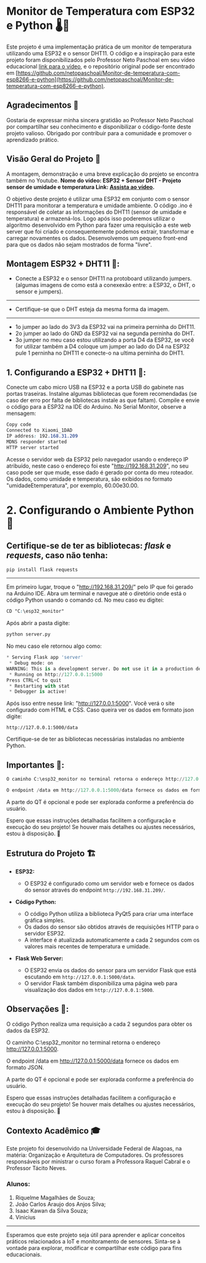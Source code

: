 # Monitor de Temperatura com ESP32 e Python 🌡️🔧

Este projeto é uma implementação prática de um monitor de temperatura utilizando uma ESP32 e o sensor DHT11. O código e a inspiração para este projeto foram disponibilizados pelo Professor Neto Paschoal em seu vídeo educacional [link para o vídeo](https://www.youtube.com/watch?v=45VCTB7f0sM&t=1s), e o repositório original pode ser encontrado em [https://github.com/netopaschoal/Monitor-de-temperatura-com-esp8266-e-python](https://github.com/netopaschoal/Monitor-de-temperatura-com-esp8266-e-python).

## Agradecimentos 🙌

Gostaria de expressar minha sincera gratidão ao Professor Neto Paschoal por compartilhar seu conhecimento e disponibilizar o código-fonte deste projeto valioso. Obrigado por contribuir para a comunidade e promover o aprendizado prático.

## Visão Geral do Projeto 👀
A montagem, demonstração e uma breve explicação do projeto se encontra também no Youtube.
**Nome do vídeo: ESP32 + Sensor DHT - Projeto sensor de umidade e temperatura
Link: [Assista ao vídeo](https://www.youtube.com/watch?v=oPxahV4vImI).**

O objetivo deste projeto é utilizar uma ESP32 em conjunto com o sensor DHT11 para monitorar a temperatura e umidade ambiente. O código .ino é responsável de coletar as informações do DHT11 (sensor de umidade e temperatura) e armazená-los. Logo após isso poderemos utilizar o algoritmo desenvolvido em Python para fazer uma requisição a este web server que foi criado e consequentemente podemos extrair, transformar e carregar novamentes os dados. Desenvolvemos um pequeno front-end para que os dados não sejam mostrados de forma "livre".

## Montagem ESP32 + DHT11 🔨:
- Conecte a ESP32 e o sensor DHT11 na protoboard utilizando jumpers. (algumas imagens de como está a conexexão entre: a ESP32, o DHT, o sensor e jumpers).
 
---
-  Certifique-se que o DHT esteja da mesma forma da imagem.
--- 
*  1o jumper ao lado do 3V3 da ESP32 vai na primeira perninha do DHT11. 
*  2o jumper ao lado do GND da ESP32 vai na segunda perninha do DHT. 
* 3o jumper no meu caso estou utilizando a porta D4 da ESP32, se você for utilizar também a D4 coloque um jumper ao lado do D4 na ESP32 pule 1 perninha no DHT11 e conecte-o na ultima perninha do DHT1.

## 1. Configurando a ESP32 + DHT11 🧩:
Conecte um cabo micro USB na ESP32 e a porta USB do gabinete nas portas traseiras. Instalne algumas bibliotecas que forem recomendadas (se caso der erro por falta de bibliotecas instale as que faltam).
Compile e envie o código para a ESP32 na IDE do Arduino. No Serial Monitor, observe a mensagem:
```css
Copy code
Connected to Xiaomi_1DAD
IP address: 192.168.31.209 
MDNS responder started
HTTP server started
```
Acesse o servidor web da ESP32 pelo navegador usando o endereço IP atribuído, neste caso o endereço foi este "http://192.168.31.209", no seu caso pode ser que mude, esse dado é gerado por conta do meu roteador. Os dados, como umidade e temperatura, são exibidos no formato "umidadeEtemperatura", por exemplo, 60.00e30.00.
# 2. Configurando o Ambiente Python 🐍
## Certifique-se de ter as bibliotecas: *flask* e *requests*, caso não tenha:
```python
pip install flask requests
``` 
---
Em primeiro lugar, troque o "http://192.168.31.209/" pelo IP que foi gerado na Arduino IDE.
Abra um terminal e navegue até o diretório onde está o código Python usando o comando cd.
No meu caso eu digitei: 
```css
CD "C:\esp32_monitor"

```
Após abrir a pasta digite:
```python
python server.py
```
No meu caso ele retornou algo como:
```python
* Serving Flask app 'server'
 * Debug mode: on
WARNING: This is a development server. Do not use it in a production deployment. Use a production WSGI server instead.
 * Running on http://127.0.0.1:5000
Press CTRL+C to quit
 * Restarting with stat
 * Debugger is active!
 ```
Após isso entre nesse link: "http://127.0.0.1:5000". Você verá o site configurado com HTML e CSS. Caso queira ver os dados em formato json digite:
```python:
http://127.0.0.1:5000/data
```
Certifique-se de ter as bibliotecas necessárias instaladas no ambiente Python.


## Importantes 🎈:

```python 
O caminho C:\esp32_monitor no terminal retorna o endereço http://127.0.0.1:5000, que é criado pelo Flask.
```

```python
O endpoint /data em http://127.0.0.1:5000/data fornece os dados em formato JSON.
```

A parte do QT é opcional e pode ser explorada conforme a preferência do usuário.

Espero que essas instruções detalhadas facilitem a configuração e execução do seu projeto! Se houver mais detalhes ou ajustes necessários, estou à disposição. 🚀
## Estrutura do Projeto 🏗️

- **ESP32:**
  - O ESP32 é configurado como um servidor web e fornece os dados do sensor através do endpoint `http://192.168.31.209/`.

- **Código Python:**
  - O código Python utiliza a biblioteca PyQt5 para criar uma interface gráfica simples.
  - Os dados do sensor são obtidos através de requisições HTTP para o servidor ESP32.
  - A interface é atualizada automaticamente a cada 2 segundos com os valores mais recentes de temperatura e umidade.

- **Flask Web Server:**
  - O ESP32 envia os dados do sensor para um servidor Flask que está escutando em `http://127.0.0.1:5000/data`.
  - O servidor Flask também disponibiliza uma página web para visualização dos dados em `http://127.0.0.1:5000`.



## Observações 📢:
O código Python realiza uma requisição a cada 2 segundos para obter os dados da ESP32.

O caminho C:\esp32_monitor no terminal retorna o endereço http://127.0.0.1:5000.

O endpoint /data em http://127.0.0.1:5000/data fornece os dados em formato JSON.

A parte do QT é opcional e pode ser explorada conforme a preferência do usuário.

Espero que essas instruções detalhadas facilitem a configuração e execução do seu projeto! Se houver mais detalhes ou ajustes necessários, estou à disposição. 🚀

## Contexto Acadêmico 🎓
Este projeto foi desenvolvido na Universidade Federal de Alagoas, na matéria: Organização e Arquitetura de Computadores. Os professores responsáveis por ministrar o curso foram a Professora Raquel Cabral e o Professor Tácito Neves.
### Alunos:
1. Riquelme Magalhães de Souza;
2. João Carlos Araujo dos Anjos Silva;
3. Isaac Kawan da Silva Souza;
4. Vinicius
---

Esperamos que este projeto seja útil para aprender e aplicar conceitos práticos relacionados a IoT e monitoramento de sensores. Sinta-se à vontade para explorar, modificar e compartilhar este código para fins educacionais.